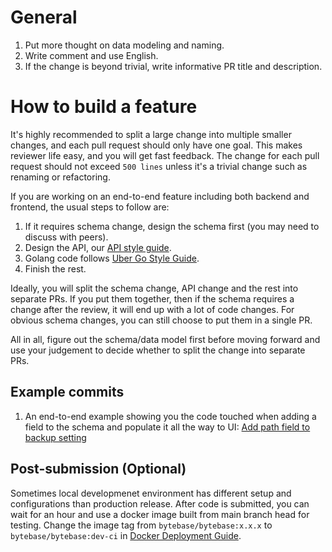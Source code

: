 # General

1. Put more thought on data modeling and naming.
1. Write comment and use English.
1. If the change is beyond trivial, write informative PR title and description.

# How to build a feature

It's highly recommended to split a large change into multiple smaller changes, and each pull request should only have one goal. This makes reviewer life easy, and you will get fast feedback. The change for each pull request should not exceed `500 lines` unless it's a trivial change such as renaming or refactoring.

If you are working on an end-to-end feature including both backend and frontend, the usual steps to follow are:

1. If it requires schema change, design the schema first (you may need to discuss with peers).
1. Design the API, our [API style guide](https://github.com/bytebase/bytebase/blob/main/docs/api-style-guide.md).
1. Golang code follows [Uber Go Style Guide](https://github.com/uber-go/guide/blob/master/style.md).
1. Finish the rest.

Ideally, you will split the schema change, API change and the rest into separate PRs. If you put them together, then if the schema requires a change after the review, it will end up with a lot of code changes. For obvious schema changes, you can still choose to put them in a single PR.

All in all, figure out the schema/data model first before moving forward and use your judgement to decide whether to split the change into separate PRs.

## Example commits

1. An end-to-end example showing you the code touched when adding a field to the schema and populate it all the way to UI: [Add path field to backup setting](https://github.com/bytebase/bytebase/commit/a7c28a4fefb2c2cff0c1ed9bb7fc043a47f535cd#diff-e547f2c710d4d67f2887ee13f4361d35537404829114e9c10d6aa5f48b3179dc)

## Post-submission (Optional)

Sometimes local developmenet environment has different setup and configurations than production release. After code is submitted, you can wait for an hour and use a docker image built from main branch head for testing. Change the image tag from `bytebase/bytebase:x.x.x` to `bytebase/bytebase:dev-ci` in [Docker Deployment Guide](https://docs.bytebase.com/install/docker).
